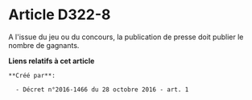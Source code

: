 # Article D322-8

A l'issue du jeu ou du concours, la publication de presse doit publier le nombre de gagnants.

**Liens relatifs à cet article**

	**Créé par**:

	  - Décret n°2016-1466 du 28 octobre 2016 - art. 1
